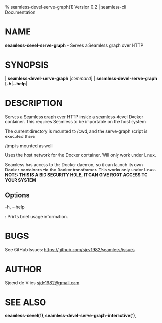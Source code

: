 % seamless-devel-serve-graph(1) Version 0.2 | seamless-cli Documentation

NAME
====

**seamless-devel-serve-graph** - Serves a Seamless graph over HTTP

SYNOPSIS
========

| **seamless-devel-serve-graph** \[_command_] 
| **seamless-devel-serve-graph** \[**-h**|**--help**|

DESCRIPTION
===========

Serves a Seamless graph over HTTP inside a seamless-devel Docker container.
This requires Seamless to be importable on the host system

The current directory is mounted to /cwd, and the serve-graph script is executed there

/tmp is mounted as well

Uses the host network for the Docker container. Will only work under Linux.

Seamless has access to the Docker daemon, so it can launch its own Docker
containers via the Docker transformer. This works only under Linux.
**NOTE: THIS IS A BIG SECURITY HOLE, IT CAN GIVE ROOT ACCESS TO YOUR SYSTEM**


Options
-------

-h, --help

:   Prints brief usage information.


BUGS
====

See GitHub Issues: <https://github.com/sjdv1982/seamless/issues>

AUTHOR
======

Sjoerd de Vries <sjdv1982@gmail.com>

SEE ALSO
========

**seamless-devel(1)**, **seamless-devel-serve-graph-interactive(1)**, 